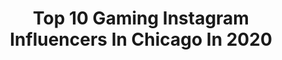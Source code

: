 ---
title: Top 10 Gaming Instagram Influencers In Chicago In 2020
description: >-
  Find top gaming Instagram influencers in Chicago in 2020. Most popular hashtags: #chicago #gaming #funny #nintendo.
platform: Instagram
profiles:
  - username: "rogersbase"
    fullname: >-
      RogersBase
    location: "United States"
    followers: 22109
    engagement: 522
    commentsToLikes: 0.022273
    id: ck6uhpc89agli0j71xqfdz8ww
    verified: false
    hashtags: "#therealsanji, #mammothboyz, #history, #pokemon"
  - username: "shannonmaer"
    fullname: >-
      Shannon Maer - Artist
    location: "United States"
    followers: 12945
    engagement: 891
    commentsToLikes: 0.018347
    id: ck135oyig2i950i19mgjnl61x
    verified: false
    hashtags: "#comics, #gamora, #retailervariant, #niobe"
  - username: "dachief_official"
    fullname: >-
      Ret. Chief P. Nowakowski
    location: "United States"
    followers: 47048
    engagement: 247
    commentsToLikes: 0.035524
    id: ck14k4qxcnpuj0i19drkol7zu
    verified: false
    hashtags: "#bored, #officework, #iam1stphorm, #sanitize"
  - username: "avoriliz"
    fullname: >-
      Avori
    location: "United States"
    followers: 46575
    engagement: 543
    commentsToLikes: 0.026530
    id: ck5zxhu2581do0i14mswh5a9h
    verified: false
    hashtags: "#fortniteclips, #kleekaisofinstagram, #dogs, #dogslife"
  - username: "trevor312"
    fullname: >-
      Trevor Silver
    location: "United States"
    followers: 183384
    engagement: 272
    commentsToLikes: 0.000186
    id: ck13bfhb0v6b20i19owck675w
    verified: false
    hashtags: "#koregaonparkpune, #slides, #dell, #hudsonsilver"
  - username: "mrhuluhaslivesports"
    fullname: >-
      Mr. Hulu Has Live Sports
    location: "United States"
    followers: 18808
    engagement: 858
    commentsToLikes: 0.036645
    id: ck0vw02lxri4p0i19nwnm7ldp
    verified: true
    hashtags: "#gorams, #gameday, #ncaafootball, #probowl"
  - username: "the_barbers_son"
    fullname: >-
      💈THE_BARBERS_SON💈
    location: "United States"
    followers: 17637
    engagement: 209
    commentsToLikes: 0.045246
    id: ck5hrwtpavm4l0i1178rgdj29
    verified: false
    hashtags: "#explorepage, #cocacola, #goldfx, #freestyle"
  - username: "junjdm"
    fullname: >-
      Jun 🌀
    location: "United States"
    followers: 11839
    engagement: 507
    commentsToLikes: 0.034734
    id: ck6tm9svd7fuv0j71xlmjab0k
    verified: false
    hashtags: "#kevindurant, #airmaxday, #airjordan, #skate"
  - username: "thinairtoday"
    fullname: >-
      Thin Air Today
    location: "United States"
    followers: 4246
    engagement: 3454
    commentsToLikes: 0.030659
    id: ck0vyxpxq6atq0i19ga8aiid9
    verified: false
    hashtags: "#2021, #engineering, #instaaviation, #megaplane"
  - username: "lothlenan"
    fullname: >-
      Lothlenan (Andrea Tamme)
    location: "United States"
    followers: 103341
    engagement: 510
    commentsToLikes: 0.008130
    id: ck1393dvqjbea0i199na850zu
    verified: true
    hashtags: "#bobsburgers, #lothlenan, #bubbline, #monstersanddames"
---